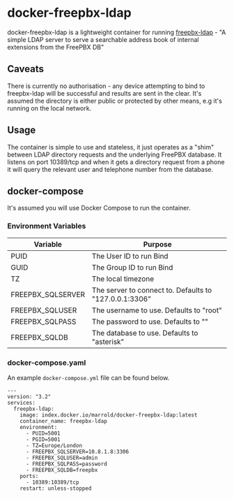 # docker-freepbx-ldap

docker-freepbx-ldap is a lightweight container for running [freepbx-ldap](https://github.com/a1comms/freepbx-ldap) - "A simple LDAP server to serve a searchable address book of internal extensions from the FreePBX DB"

## Caveats

There is currently no authorisation - any device attempting to bind to freepbx-ldap will be successful and results are sent in the clear. It's assumed the directory is either public or protected by other means, e.g it's running on the local network.

## Usage

The container is simple to use and stateless, it just operates as a "shim" between LDAP directory requests and the underlying FreePBX database. It listens on port 10389/tcp and when it gets a directory request from a phone it will query the relevant user and telephone number from the database.

## docker-compose

It's assumed you will use Docker Compose to run the container.

### Environment Variables

| Variable |Purpose  |
|--|--|
| PUID | The User ID to run Bind |
| GUID | The Group ID to run Bind |
| TZ | The local timezone |
| FREEPBX_SQLSERVER | The server to connect to. Defaults to "127.0.0.1:3306" |
| FREEPBX_SQLUSER | The username to use. Defaults to "root" |
| FREEPBX_SQLPASS | The password to use. Defaults to "" |
| FREEPBX_SQLDB | The database to use. Defaults to "asterisk" |

### docker-compose.yaml

An example `docker-compose.yml` file can be found below.

    ---
    version: "3.2"
    services:
      freepbx-ldap:
        image: index.docker.io/marrold/docker-freepbx-ldap:latest
        container_name: freepbx-ldap
        environment:
          - PUID=5001
          - PGID=5001
          - TZ=Europe/London
          - FREEPBX_SQLSERVER=10.8.1.8:3306
          - FREEPBX_SQLUSER=admin
          - FREEPBX_SQLPASS=password
          - FREEPBX_SQLDB=freepbx
        ports:
          - 10389:10389/tcp
        restart: unless-stopped
